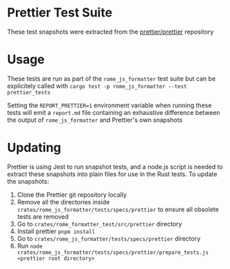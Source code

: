 # Prettier Test Suite

These test snapshots were extracted from the
[prettier/prettier](https://github.com/prettier/prettier) repository

# Usage

These tests are run as part of the `rome_js_formatter` test suite but can be
explicitely called with `cargo test -p rome_js_formatter --test prettier_tests`

Setting the `REPORT_PRETTIER=1` environment variable when running these tests
will emit a `report.md` file containing an exhaustive difference between the
output of `rome_js_formatter` and Prettier's own snapshots

# Updating

Prettier is using Jest to run snapshot tests, and a node.js script is needed to
extract these snapshots into plain files for use in the Rust tests. To update
the snapshots:

1. Clone the Prettier git repository locally
2. Remove all the directories inside
   `crates/rome_js_formatter/tests/specs/prettier` to ensure all obsolete tests are
   removed
3. Go to `crates/rome_formatter_test/src/prettier` directory
4. Install prettier ``pnpm install``
5. Go to `crates/rome_js_formatter/tests/specs/prettier` directory
6. Run
   `node crates/rome_js_formatter/tests/specs/prettier/prepare_tests.js <prettier root directory>`
